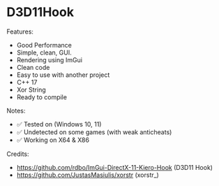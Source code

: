 # D3D11Hook
Features:
  - Good Performance
  - Simple, clean, GUI.
  - Rendering using ImGui
  - Clean code
  - Easy to use with another project
  - C++ 17
  - Xor String
  - Ready to compile
 
Notes:
  - ✅ Tested on (Windows 10, 11)
  - ✅ Undetected on some games (with weak anticheats)
  - ✅ Working on X64 & X86

Credits:
  - https://github.com/rdbo/ImGui-DirectX-11-Kiero-Hook (D3D11 Hook)
  - https://github.com/JustasMasiulis/xorstr (xorstr_)
